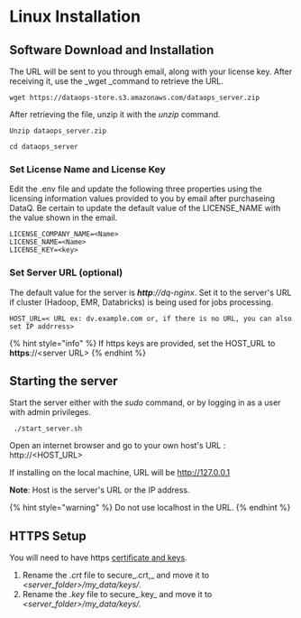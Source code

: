 # Linux Installation

## Software Download and Installation

The URL will be sent to you through email, along with your license key. After receiving it, use the _wget _command to retrieve the URL.

```
wget https://dataops-store.s3.amazonaws.com/dataops_server.zip
```

After retrieving the file, unzip it with the _unzip_ command.

```
Unzip dataops_server.zip

cd dataops_server
```

### Set License Name and License Key

Edit the .env file and update the following three properties using the licensing information values provided to you by email after purchaseing DataQ. Be certain to update the default value of the LICENSE_NAME with the value shown in the email.

```
LICENSE_COMPANY_NAME=<Name>
LICENSE_NAME=<Name>
LICENSE_KEY=<key>
```

### Set Server URL (optional)

The default value for the server is _**http**://dq-nginx_. Set it to the server's URL if cluster (Hadoop, EMR, Databricks) is being used for jobs processing.

```
HOST_URL=< URL ex: dv.example.com or, if there is no URL, you can also set IP addrress>
```

{% hint style="info" %}
If https keys are provided, set the HOST_URL to **https**://\<server URL> 
{% endhint %}

## Starting the server

Start the server either with the _sudo_ command, or by logging in as a user with admin privileges.

```
 ./start_server.sh
```

Open an internet browser and go to your own host's URL : http://\<HOST_URL>

If installing on the local machine, URL will be http://127.0.0.1

**Note**: Host is the server's URL or the IP address.

{% hint style="warning" %}
Do not use localhost in the URL.
{% endhint %}

## HTTPS Setup

You will need to have https [certificate and keys](https://www.knownhost.com/wiki/security/ssl).

1. Rename the _.crt_ file to secure_.crt,_ and move it to _\<server_folder>/my_data/keys/_.
2. Rename the _.key_ file to secure_.key_ and move it to _\<server_folder>/my_data/keys/._

